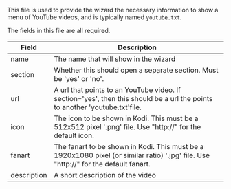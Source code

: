 This file is used to provide the wizard the necessary information to show a menu of YouTube videos, and is typically named `youtube.txt`.

The fields in this file are all required.

| Field | Description |
| ----- | ----------- |
| name  | The name that will show in the wizard |
| section | Whether this should open a separate section. Must be 'yes' or 'no'. |
| url | A url that points to an YouTube video. If section='yes', then this should be a url the points to another 'youtube.txt'file. |
| icon | The icon to be shown in Kodi. This must be a 512x512 pixel '.png' file. Use "http://" for the default icon. |
| fanart | The fanart to be shown in Kodi. This must be a 1920x1080 pixel (or similar ratio) '.jpg' file. Use "http://" for the default fanart. |
| description | A short description of the video |